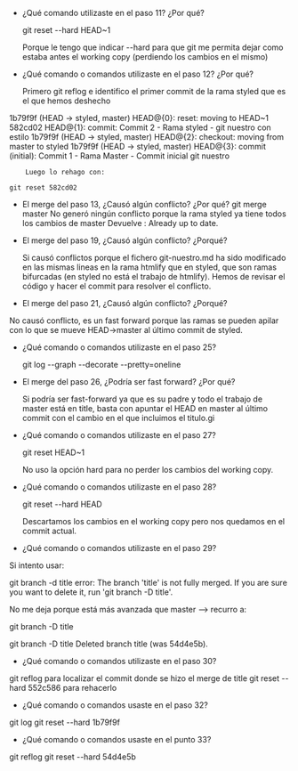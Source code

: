 - ¿Qué comando utilizaste en el paso 11? ¿Por qué?

	git reset --hard HEAD~1

	Porque le tengo que indicar --hard para que git me permita dejar como estaba antes el working copy (perdiendo los cambios en el mismo)

- ¿Qué comando o comandos utilizaste en el paso 12? ¿Por qué?

  	Primero git reflog e identifico el primer commit de la rama styled que es el que hemos deshecho

1b79f9f (HEAD -> styled, master) HEAD@{0}: reset: moving to HEAD~1
582cd02 HEAD@{1}: commit: Commit 2 - Rama styled - git nuestro con estilo
1b79f9f (HEAD -> styled, master) HEAD@{2}: checkout: moving from master to styled
1b79f9f (HEAD -> styled, master) HEAD@{3}: commit (initial): Commit 1 - Rama Master - Commit inicial git nuestro

        Luego lo rehago con:

	git reset 582cd02

- El merge del paso 13, ¿Causó algún conflicto? ¿Por qué?
  git merge master
	No generó ningún conflicto porque la rama styled ya tiene todos los cambios de master
	Devuelve :
	Already up to date.

- El merge del paso 19, ¿Causó algún conflicto? ¿Porqué?

	Si causó conflictos porque el fichero git-nuestro.md ha sido
  modificado en las mismas lineas en la rama htmlify que en styled, que son ramas bifurcadas (en styled no está el trabajo de htmlify).
  Hemos de revisar el código y hacer el commit para resolver el conflicto.

- El merge del paso 21, ¿Causó algún conflicto? ¿Porqué?

No causó conflicto, es un fast forward porque las ramas se pueden apilar con lo que se mueve HEAD->master al último commit de styled.

- ¿Qué comando o comandos utilizaste en el paso 25?

   git log --graph --decorate --pretty=oneline

- El merge del paso 26, ¿Podría ser fast forward? ¿Por qué?

  Si podría ser fast-forward ya que es su padre y todo el trabajo de master está en title, basta con apuntar el HEAD en master al último commit con el cambio en el que incluimos el titulo.gi

- ¿Qué comando o comandos utilizaste en el paso 27?

  git reset HEAD~1

  No uso la opción hard para no perder los cambios del working copy.

- ¿Qué comando o comandos utilizaste en el paso 28?

  git reset --hard HEAD

  Descartamos los cambios en el working copy pero nos quedamos en el commit actual.

- ¿Qué comando o comandos utilizaste en el paso 29?

Si intento usar:

git branch -d title
error: The branch 'title' is not fully merged.
If you are sure you want to delete it, run 'git branch -D title'.

No me deja porque está más avanzada que master --> recurro a:

git branch -D title

git branch -D title
Deleted branch title (was 54d4e5b).

- ¿Qué comando o comandos utilizaste en el paso 30?

git reflog para localizar el commit donde se hizo el merge de title
git reset --hard 552c586 para rehacerlo

- ¿Qué comando o comandos usaste en el paso 32?

git log
git reset --hard 1b79f9f

- ¿Qué comando o comandos usaste en el punto 33?

git reflog
git reset --hard 54d4e5b

